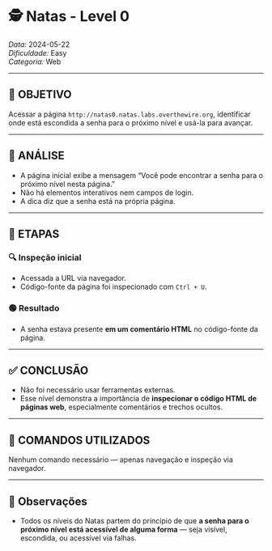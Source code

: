 # 🕵️ Natas - Level 0  
*Data:* 2024-05-22  
*Dificuldade:* Easy  
*Categoria:* Web

---

## 🎯 OBJETIVO

Acessar a página `http://natas0.natas.labs.overthewire.org`, identificar onde está escondida a senha para o próximo nível e usá-la para avançar.

---

## 🔎 ANÁLISE

- A página inicial exibe a mensagem “Você pode encontrar a senha para o próximo nível nesta página.”
- Não há elementos interativos nem campos de login.
- A dica diz que a senha está na própria página.

---

## 🧱 ETAPAS

### 🔍 Inspeção inicial

- Acessada a URL via navegador.
- Código-fonte da página foi inspecionado com `Ctrl + U`.

### 🟢 Resultado

- A senha estava presente **em um comentário HTML** no código-fonte da página.

---

## ✅ CONCLUSÃO

- Não foi necessário usar ferramentas externas.
- Esse nível demonstra a importância de **inspecionar o código HTML de páginas web**, especialmente comentários e trechos ocultos.

---

## 🧪 COMANDOS UTILIZADOS

Nenhum comando necessário — apenas navegação e inspeção via navegador.

---

## 🧠 Observações

- Todos os níveis do Natas partem do princípio de que **a senha para o próximo nível está acessível de alguma forma** — seja visível, escondida, ou acessível via falhas.

